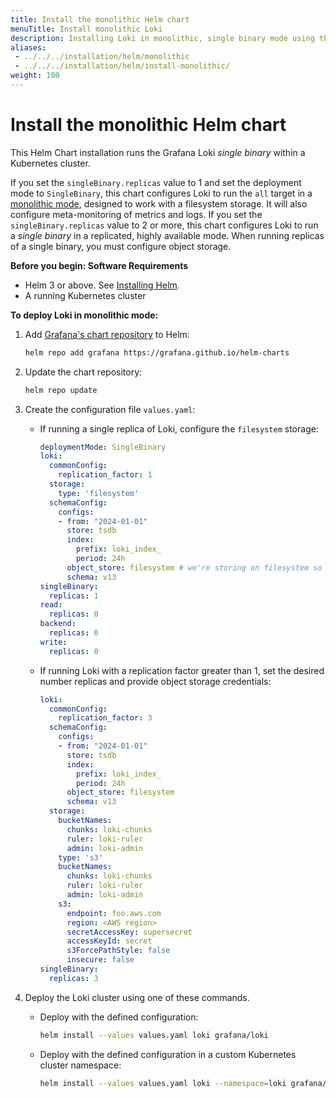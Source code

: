 ```yaml
---
title: Install the monolithic Helm chart
menuTitle: Install monolithic Loki
description: Installing Loki in monolithic, single binary mode using the Helm chart.
aliases:
 - ../../../installation/helm/monolithic
 - ../../../installation/helm/install-monolithic/
weight: 100
---
```


# Install the monolithic Helm chart

This Helm Chart installation runs the Grafana Loki *single binary* within a Kubernetes cluster.

If you set the `singleBinary.replicas` value to 1 and set the deployment mode to `SingleBinary`, this chart configures Loki to run the `all` target in a [monolithic mode](https://grafana.com/docs/loki/<LOKI_VERSION>/get-started/deployment-modes/#monolithic-mode), designed to work with a filesystem storage. It will also configure meta-monitoring of metrics and logs.
If you set the `singleBinary.replicas` value to 2 or more, this chart configures Loki to run a *single binary* in a replicated, highly available mode.  When running replicas of a single binary, you must configure object storage.

**Before you begin: Software Requirements**

- Helm 3 or above. See [Installing Helm](https://helm.sh/docs/intro/install/).
- A running Kubernetes cluster

**To deploy Loki in monolithic mode:**

1. Add [Grafana's chart repository](https://github.com/grafana/helm-charts) to Helm:

    ```bash
    helm repo add grafana https://grafana.github.io/helm-charts
    ```

1. Update the chart repository:

    ```bash
    helm repo update
    ```

1. Create the configuration file `values.yaml`:

    - If running a single replica of Loki, configure the `filesystem` storage:

      ```yaml
      deploymentMode: SingleBinary
      loki:
        commonConfig:
          replication_factor: 1
        storage:
          type: 'filesystem'
        schemaConfig:
          configs:
          - from: "2024-01-01"
            store: tsdb
            index:
              prefix: loki_index_
              period: 24h
            object_store: filesystem # we're storing on filesystem so there's no real persistence here.
            schema: v13
      singleBinary:
        replicas: 1
      read:
        replicas: 0
      backend:
        replicas: 0
      write:
        replicas: 0
      ```

    - If running Loki with a replication factor greater than 1, set the desired number replicas and provide object storage credentials:

      ```yaml
      loki:
        commonConfig:
          replication_factor: 3
        schemaConfig:
          configs:
          - from: "2024-01-01"
            store: tsdb
            index:
              prefix: loki_index_
              period: 24h
            object_store: filesystem
            schema: v13
        storage:
          bucketNames:
            chunks: loki-chunks
            ruler: loki-ruler
            admin: loki-admin
          type: 's3'
          bucketNames:
            chunks: loki-chunks
            ruler: loki-ruler
            admin: loki-admin
          s3:
            endpoint: foo.aws.com
            region: <AWS region>
            secretAccessKey: supersecret
            accessKeyId: secret
            s3ForcePathStyle: false
            insecure: false
      singleBinary:
        replicas: 3
      ```

1. Deploy the Loki cluster using one of these commands.

    - Deploy with the defined configuration:

        ```bash
        helm install --values values.yaml loki grafana/loki
        ```

    - Deploy with the defined configuration in a custom Kubernetes cluster namespace:

        ```bash
        helm install --values values.yaml loki --namespace=loki grafana/loki
        ```
